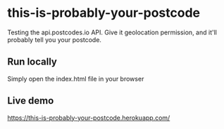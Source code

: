 # this-is-probably-your-postcode
Testing the api.postcodes.io API. Give it geolocation permission, and it'll probably tell you your postcode.

## Run locally
Simply open the index.html file in your browser

## Live demo
https://this-is-probably-your-postcode.herokuapp.com/
